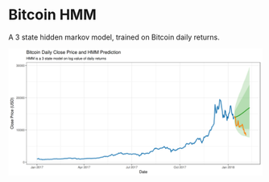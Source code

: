 # Bitcoin HMM

A 3 state hidden markov model, trained on Bitcoin daily returns.

![chart](https://raw.githubusercontent.com/cluoma/btc_hmm/master/btc_hmm.png)
